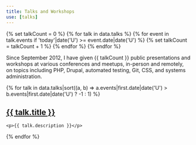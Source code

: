 ```yaml
---
title: Talks and Workshops
use: [talks]
---
```


{% set talkCount = 0 %}
{% for talk in data.talks %}
  {% for event in talk.events if 'today'|date('U') >= event.date|date('U') %}
    {% set talkCount = talkCount + 1 %}
  {% endfor %}
{% endfor %}

Since September 2012, I have given {{ talkCount }} public presentations and workshops at various conferences and meetups, in-person and remotely, on topics including PHP, Drupal, automated testing, Git, CSS, and systems administration.

{% for talk in data.talks|sort((a, b) => a.events|first.date|date('U') > b.events|first.date|date('U') ? -1 : 1) %}
  <article>
    <div class="not-prose">
      <h2 class="text-xl font-bold">
        <a class="font-bold text-blue-primary dark:text-blue-400" href="{{ talk.url|trim('/', 'right') }}">{{ talk.title }}</a>
      </h2>
    </div>

    <p>{{ talk.description }}</p>
  </article>
{% endfor %}
